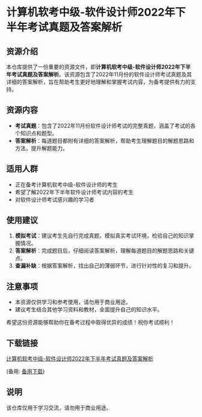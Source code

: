 # 计算机软考中级-软件设计师2022年下半年考试真题及答案解析

## 资源介绍

本仓库提供了一份重要的资源文件，即**计算机软考中级-软件设计师2022年下半年考试真题及答案解析**。该资源包含了2022年11月份的软件设计师考试真题及其详细的答案解析，旨在帮助考生更好地理解和掌握考试内容，为备考提供有力的支持。

## 资源内容

- **考试真题**：包含了2022年11月份软件设计师考试的完整真题，涵盖了考试的各个知识点和题型。
- **答案解析**：每道题目都附有详细的答案解析，帮助考生理解题目的解题思路和方法，提升解题能力。

## 适用人群

- 正在备考计算机软考中级-软件设计师的考生
- 希望了解2022年下半年软件设计师考试内容的考生
- 对软件设计师考试感兴趣的学习者

## 使用建议

1. **模拟考试**：建议考生先自行完成真题，模拟真实考试环境，检验自己的知识掌握情况。
2. **答案解析**：完成题目后，仔细阅读答案解析，理解每道题目的解题思路和关键点。
3. **查漏补缺**：根据答案解析，找出自己的薄弱环节，进行针对性的复习和提升。

## 注意事项

- 本资源仅供学习和参考使用，请勿用于商业用途。
- 建议考生结合其他学习资料和教材，全面提升自己的知识水平。

希望这份资源能够帮助你在备考过程中取得优异的成绩！祝你考试顺利！

## 下载链接
[计算机软考中级-软件设计师2022年下半年考试真题及答案解析](https://pan.quark.cn/s/066661f2a2f9) 

(备用: [备用下载](https://pan.baidu.com/s/1ZiTBhkfbFYxOrQVJxhyhXg?pwd=1234))

## 说明

该仓库仅用于学习交流，请勿用于商业用途。
